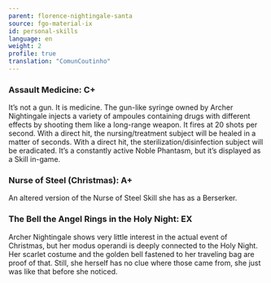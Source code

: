 ```yaml
---
parent: florence-nightingale-santa
source: fgo-material-ix
id: personal-skills
language: en
weight: 2
profile: true
translation: "ComunCoutinho"
---
```


### Assault Medicine: C+

It’s not a gun.
It is medicine.
The gun-like syringe owned by Archer Nightingale injects a variety of ampoules containing drugs with different effects by shooting them like a long-range weapon. It fires at 20 shots per second.
With a direct hit, the nursing/treatment subject will be healed in a matter of seconds.
With a direct hit, the sterilization/disinfection subject will be eradicated.
It’s a constantly active Noble Phantasm, but it’s displayed as a Skill in-game.

### Nurse of Steel (Christmas): A+

An altered version of the Nurse of Steel Skill she has as a Berserker.

### The Bell the Angel Rings in the Holy Night: EX

Archer Nightingale shows very little interest in the actual event of Christmas, but her modus operandi is deeply connected to the Holy Night.
Her scarlet costume and the golden bell fastened to her traveling bag are proof of that.
Still, she herself has no clue where those came from, she just was like that before she noticed.
